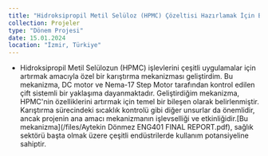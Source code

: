 ```yaml
---
title: "Hidroksipropil Metil Selüloz (HPMC) Çözeltisi Hazırlamak İçin Bir Karıştırma Mekanizması Tasarımı"
collection: Projeler
type: "Dönem Projesi"
date: 15.01.2024
location: "İzmir, Türkiye"
---
```




  + Hidroksipropil Metil Selülozun (HPMC) işlevlerini çeşitli uygulamalar için artırmak amacıyla özel bir karıştırma mekanizması geliştirdim. Bu mekanizma, DC motor ve Nema-17 Step Motor tarafından kontrol edilen çift sistemli bir yaklaşıma dayanmaktadır. Geliştirdiğim mekanizma, HPMC'nin özelliklerini artırmak için temel bir bileşen olarak belirlenmiştir. Karıştırma sürecindeki sıcaklık kontrolü gibi diğer unsurlar da önemlidir, ancak projenin ana amacı mekanizmanın işlevselliği ve etkinliğidir.[Bu mekanizma](/files/Aytekin Dönmez ENG401  FINAL REPORT.pdf), sağlık sektörü başta olmak üzere çeşitli endüstrilerde kullanım potansiyeline sahiptir.

